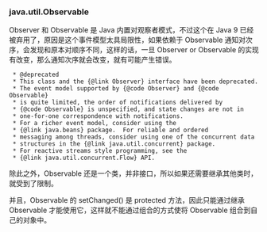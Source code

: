 ### java.util.Observable
Observer 和 Observable 是 Java 内置对观察者模式，不过这个在 Java 9 已经被弃用了，原因是这个事件模型太具局限性，如果依赖于 Observable 通知对次序，会发现和原本对顺序不同，这样的话，一旦 Observer or Observable 的实现有改变，那么通知次序就会改变，就有可能产生错误。
```
 * @deprecated
 * This class and the {@link Observer} interface have been deprecated.
 * The event model supported by {@code Observer} and {@code Observable}
 * is quite limited, the order of notifications delivered by
 * {@code Observable} is unspecified, and state changes are not in
 * one-for-one correspondence with notifications.
 * For a richer event model, consider using the
 * {@link java.beans} package.  For reliable and ordered
 * messaging among threads, consider using one of the concurrent data
 * structures in the {@link java.util.concurrent} package.
 * For reactive streams style programming, see the
 * {@link java.util.concurrent.Flow} API.
```
除此之外，Observable 还是一个类，并非接口，所以如果还需要继承其他类时，就受到了限制。

并且，Observable 的 setChanged() 是 protected 方法，因此只能通过继承 Observable 才能使用它，这样就不能通过组合的方式使将 Observable 组合到自己的对象中。